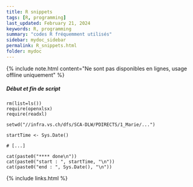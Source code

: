```yaml
---
title: R snippets
tags: [R, programming]
last_updated: February 21, 2024
keywords: R, programming
summary: "codes R fréquemment utilisés"
sidebar: mydoc_sidebar
permalink: R_snippets.html
folder: mydoc
---
```


{% include note.html content="Ne sont pas disponibles en lignes, usage offline uniquement" %}



##### Début et fin de script

```{R}
rm(list=ls())
require(openxlsx)
require(readxl)

setwd("//infra.vs.ch/dfs/SCA-DLW/PDIRECTS/1_Marie/...")

startTime <- Sys.Date()

# [...]

cat(paste0("**** done\n"))
cat(paste0("start : ", startTime, "\n"))
cat(paste0("end : ", Sys.Date(), "\n"))

```



{% include links.html %}
